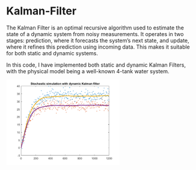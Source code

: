 # Kalman-Filter

The Kalman Filter is an optimal recursive algorithm used to estimate the state of a dynamic system from noisy measurements. It operates in two stages: prediction, where it forecasts the system’s next state, and update, where it refines this prediction using incoming data. This makes it suitable for both static and dynamic systems.

In this code, I have implemented both static and dynamic Kalman Filters, with the physical model being a well-known 4-tank water system.

<!-- ![Kalman Filter](KalmanFilterPlot.png) -->

<img src="KalmanFilterPlot.png" alt="Kalman Filter" style="width: 60%; height: auto;" />
